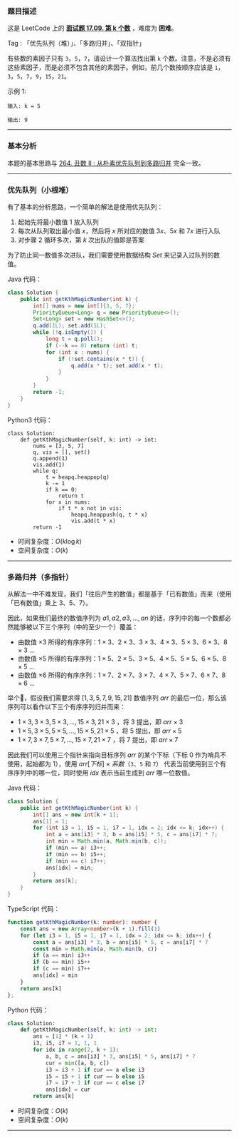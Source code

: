 ### 题目描述

这是 LeetCode 上的 **[面试题 17.09. 第 k 个数](https://leetcode.cn/problems/get-kth-magic-number-lcci/solution/by-ac_oier-2czm/)** ，难度为 **困难**。

Tag : 「优先队列（堆）」、「多路归并」、「双指针」



有些数的素因子只有 `3`，`5`，`7`，请设计一个算法找出第 `k` 个数。注意，不是必须有这些素因子，而是必须不包含其他的素因子。例如，前几个数按顺序应该是 `1`，`3`，`5`，`7`，`9`，`15`，`21`。

示例 1:
```
输入: k = 5

输出: 9
```

---

### 基本分析

本题的基本思路与 [264. 丑数 II : 从朴素优先队列到多路归并](https://mp.weixin.qq.com/s?__biz=MzU4NDE3MTEyMA==&mid=2247490029&idx=1&sn=bba9ddff88d247db310406ee418d5a15) 完全一致。

---

### 优先队列（小根堆）

有了基本的分析思路，一个简单的解法是使用优先队列：

1. 起始先将最小数值 $1$ 放入队列
2. 每次从队列取出最小值 $x$，然后将 $x$ 所对应的数值 $3x$、$5x$ 和 $7x$ 进行入队
3. 对步骤 2 循环多次，第 $k$ 次出队的值即是答案

为了防止同一数值多次进队，我们需要使用数据结构 $Set$ 来记录入过队列的数值。

Java 代码：
```Java
class Solution {
    public int getKthMagicNumber(int k) {
        int[] nums = new int[]{3, 5, 7};
        PriorityQueue<Long> q = new PriorityQueue<>();
        Set<Long> set = new HashSet<>();
        q.add(1L); set.add(1L);
        while (!q.isEmpty()) {
            long t = q.poll();
            if (--k == 0) return (int) t;
            for (int x : nums) {
                if (!set.contains(x * t)) {
                    q.add(x * t); set.add(x * t);
                }
            }
        }
        return -1;
    }
}
```
Python3 代码：
```Python3
class Solution:
    def getKthMagicNumber(self, k: int) -> int:
        nums = [3, 5, 7]
        q, vis = [], set()
        q.append(1)
        vis.add(1)
        while q:
            t = heapq.heappop(q)
            k -= 1
            if k == 0:
                return t
            for x in nums:
                if t * x not in vis:
                    heapq.heappush(q, t * x)
                    vis.add(t * x)
        return -1
```
* 时间复杂度：$O(k\log{k})$
* 空间复杂度：$O(k)$

---

### 多路归并（多指针）

从解法一中不难发现，我们「往后产生的数值」都是基于「已有数值」而来（使用「已有数值」乘上 $3$、$5$、$7$）。

因此，如果我们最终的数值序列为 $a1,a2,a3,...,an$ 的话，序列中的每一个数都必然能够被以下三个序列（中的至少一个）覆盖：

* 由数值 $\times 3$ 所得的有序序列：$1 \times 3$、$2 \times 3$、$3 \times 3$、$4 \times 3$、$5 \times 3$、$6 \times 3$、$8 \times 3$ ...
* 由数值 $\times 5$ 所得的有序序列：$1 \times 5$、$2 \times 5$、$3 \times 5$、$4 \times 5$、$5 \times 5$、$6 \times 5$、$8 \times 5$ ...
* 由数值 $\times 6$ 所得的有序序列：$1 \times 7$、$2 \times 7$、$3 \times 7$、$4 \times 7$、$5 \times 7$、$6 \times 7$、$8 \times 6$ ...

举个🌰，假设我们需要求得 $[1, 3, 5, 7, 9, 15, 21]$ 数值序列 $arr$ 的最后一位，那么该序列可以看作以下三个有序序列归并而来：

* $1 \times 3, 3 \times 3, 5 \times 3, ... , 15 \times 3, 21 \times 3$ ，将 $3$ 提出，即 $arr \times 3$
* $1 \times 5, 3 \times 5, 5 \times 5, ... , 15 \times 5, 21 \times 5$ ，将 $5$ 提出，即 $arr \times 5$
* $1 \times 7, 3 \times 7, 5 \times 7, ... , 15 \times 7, 21 \times 7$ ，将 $7$ 提出，即 $arr \times 7$

因此我们可以使用三个指针来指向目标序列 $arr$ 的某个下标（下标 $0$ 作为哨兵不使用，起始都为 $1$），使用 $arr[下标] \times 系数$（`3`、`5` 和 `7`） 代表当前使用到三个有序序列中的哪一位，同时使用 $idx$ 表示当前生成到 $arr$ 哪一位数值。

Java 代码：
```Java
class Solution {
    public int getKthMagicNumber(int k) {
        int[] ans = new int[k + 1];
        ans[1] = 1;
        for (int i3 = 1, i5 = 1, i7 = 1, idx = 2; idx <= k; idx++) {
            int a = ans[i3] * 3, b = ans[i5] * 5, c = ans[i7] * 7;
            int min = Math.min(a, Math.min(b, c));
            if (min == a) i3++;
            if (min == b) i5++;
            if (min == c) i7++;
            ans[idx] = min;
        }
        return ans[k];
    }
}
```
TypeScript 代码：
```TypeScript
function getKthMagicNumber(k: number): number {
    const ans = new Array<number>(k + 1).fill(1)
    for (let i3 = 1, i5 = 1, i7 = 1, idx = 2; idx <= k; idx++) {
        const a = ans[i3] * 3, b = ans[i5] * 5, c = ans[i7] * 7
        const min = Math.min(a, Math.min(b, c))
        if (a == min) i3++
        if (b == min) i5++
        if (c == min) i7++
        ans[idx] = min
    }
    return ans[k]
};
```
Python 代码：
```Python
class Solution:
    def getKthMagicNumber(self, k: int) -> int:
        ans = [1] * (k + 1)
        i3, i5, i7 = 1, 1, 1
        for idx in range(2, k + 1):
            a, b, c = ans[i3] * 3, ans[i5] * 5, ans[i7] * 7
            cur = min([a, b, c])
            i3 = i3 + 1 if cur == a else i3
            i5 = i5 + 1 if cur == b else i5
            i7 = i7 + 1 if cur == c else i7
            ans[idx] = cur
        return ans[k]
```
* 时间复杂度：$O(k)$
* 空间复杂度：$O(k)$

---



